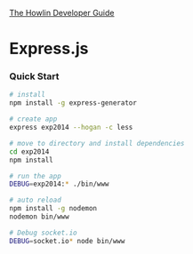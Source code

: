 

[The Howlin Developer Guide](../home.md)





# Express.js




### Quick Start


```bash
# install
npm install -g express-generator

# create app
express exp2014 --hogan -c less

# move to directory and install dependencies
cd exp2014
npm install 

# run the app
DEBUG=exp2014:* ./bin/www

# auto reload
npm install -g nodemon
nodemon bin/www

# Debug socket.io
DEBUG=socket.io* node bin/www
```

